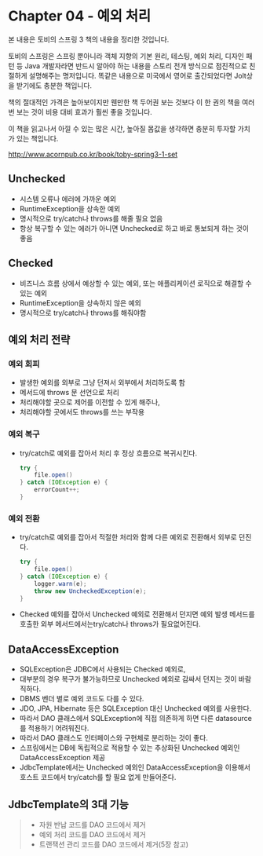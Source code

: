 # Chapter 04 - 예외 처리

본 내용은 토비의 스프링 3 책의 내용을 정리한 것입니다.

토비의 스프링은 스프링 뿐아니라 객체 지향의 기본 원리, 테스팅, 예외 처리, 디자인 패턴 등 Java 개발자라면 반드시 알아야 하는 내용을 스토리 전개 방식으로 점진적으로 친절하게 설명해주는 명저입니다. 똑같은 내용으로 미국에서 영어로 출간되었다면 Jolt상을 받기에도 충분한 책입니다.

책의 절대적인 가격은 높아보이지만 웬만한 책 두어권 보는 것보다 이 한 권의 책을 여러번 보는 것이 비용 대비 효과가 훨씬 좋을 것입니다.
 
이 책을 읽고나서 아낄 수 있는 많은 시간, 높아질 몸값을 생각하면 충분히 투자할 가치가 있는 책입니다. 

<a href='http://www.acornpub.co.kr/book/toby-spring3-1-set' target='_blank'>http://www.acornpub.co.kr/book/toby-spring3-1-set</a>

## Unchecked

- 시스템 오류나 에러에 가까운 예외
- RuntimeException을 상속한 예외
- 명시적으로 try/catch나 throws를 해줄 필요 없음
- 항상 복구할 수 있는 에러가 아니면 Unchecked로 하고 바로 통보되게 하는 것이 좋음 

## Checked

- 비즈니스 흐름 상에서 예상할 수 있는 예외, 또는 애플리케이션 로직으로 해결할 수 있는 예외
- RuntimeException을 상속하지 않은 예외
- 명시적으로 try/catch나 throws를 해줘야함


## 예외 처리 전략

### 예외 회피

- 발생한 예외를 외부로 그냥 던져서 외부에서 처리하도록 함
- 메서드에 throws 문 선언으로 처리
- 처리해야할 곳으로 제어를 이전할 수 있게 해주나, 
- 처리해야할 곳에서도 throws를 쓰는 부작용

### 예외 복구

- try/catch로 예외를 잡아서 처리 후 정상 흐름으로 복귀시킨다.

    ```java
    try {
        file.open()
    } catch (IOException e) {
        errorCount++;
    }
    ```     

### 예외 전환

- try/catch로 예외를 잡아서 적절한 처리와 함께 다른 예외로 전환해서 외부로 던진다.

    ```java
    try {
        file.open()
    } catch (IOException e) {
        logger.warn(e);
        throw new UncheckedException(e);
    }
    ```     
- Checked 예외를 잡아서 Unchecked 예외로 전환해서 던지면 예외 발생 메서드를 호출한 외부 메서드에서는try/catch나 throws가 필요없어진다.

## DataAccessException

- SQLException은 JDBC에서 사용되는 Checked 예외로, 
- 대부분의 경우 복구가 불가능하므로 Unchecked 예외로 감싸서 던지는 것이 바람직하다.
- DBMS 벤더 별로 예외 코드도 다를 수 있다.
- JDO, JPA, Hibernate 등은 SQLException 대신 Unchecked 예외를 사용한다.
- 따라서 DAO 클래스에서 SQLException에 직접 의존하게 하면 다른 datasource를 적용하기 어려워진다.
- 따라서 DAO 클래스도 인터페이스와 구현체로 분리하는 것이 좋다. 
- 스프링에서는 DB에 독립적으로 적용할 수 있는 추상화된 Unchecked 예외인 DataAccessException 제공
- JdbcTemplate에서는 Unchecked 예외인 DataAccessException을 이용해서 호스트 코드에서 try/catch를 할 필요 없게 만들어준다. 

## JdbcTemplate의 3대 기능

> - 자원 반납 코드를 DAO 코드에서 제거
> - 예외 처리 코드를 DAO 코드에서 제거
> - 트랜잭션 관리 코드를 DAO 코드에서 제거(5장 참고) 